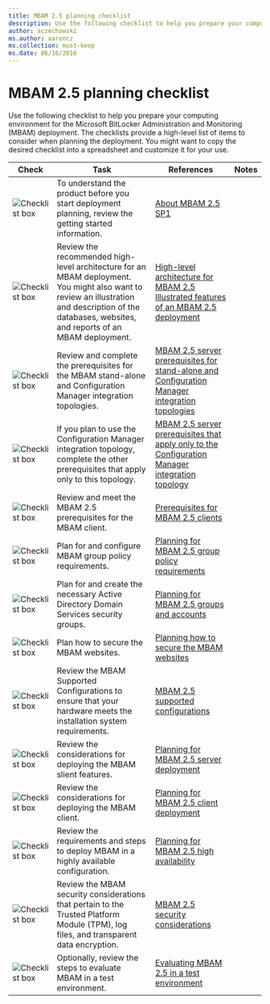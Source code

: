```yaml
---
title: MBAM 2.5 planning checklist
description: Use the following checklist to help you prepare your computing environment for the Microsoft BitLocker Administration and Monitoring (MBAM) deployment.
author: aczechowski
ms.author: aaroncz
ms.collection: must-keep
ms.date: 06/16/2016
---
```


# MBAM 2.5 planning checklist

Use the following checklist to help you prepare your computing environment for the Microsoft BitLocker Administration and Monitoring (MBAM) deployment. The checklists provide a high-level list of items to consider when planning the deployment. You might want to copy the desired checklist into a spreadsheet and customize it for your use.

|Check| Task | References | Notes |
|---|------|------------|-------|
| ![Checklist box](images/checklistbox.gif) | To understand the product before you start deployment planning, review the getting started information. | [About MBAM 2.5 SP1](about-mbam-25-sp1.md) |  |
| ![Checklist box](images/checklistbox.gif) | Review the recommended high-level architecture for an MBAM deployment. You might also want to review an illustration and description of the databases, websites, and reports of an MBAM deployment. | [High-level architecture for MBAM 2.5](high-level-architecture-for-mbam-25.md)<br>[Illustrated features of an MBAM 2.5 deployment](illustrated-features-of-an-mbam-25-deployment.md) |  |
| ![Checklist box](images/checklistbox.gif) | Review and complete the prerequisites for the MBAM stand-alone and Configuration Manager integration topologies. | [MBAM 2.5 server prerequisites for stand-alone and Configuration Manager integration topologies](mbam-25-server-prerequisites-for-stand-alone-and-configuration-manager-integration-topologies.md) |  |
| ![Checklist box](images.checklistbox.gif) | If you plan to use the Configuration Manager integration topology, complete the other prerequisites that apply only to this topology. | [MBAM 2.5 server prerequisites that apply only to the Configuration Manager integration topology](mbam-25-server-prerequisites-that-apply-only-to-the-configuration-manager-integration-topology.md) |  |
| ![Checklist box](images/checklistbox.gif) | Review and meet the MBAM 2.5 prerequisites for the MBAM client. | [Prerequisites for MBAM 2.5 clients](prerequisites-for-mbam-25-clients.md) |  |
| ![Checklist box](images/checklistbox.gif) | Plan for and configure MBAM group policy requirements. | [Planning for MBAM 2.5 group policy requirements](planning-for-mbam-25-group-policy-requirements.md) |  |
| ![Checklist box](images/checklistbox.gif) | Plan for and create the necessary Active Directory Domain Services security groups. | [Planning for MBAM 2.5 groups and accounts](planning-for-mbam-25-groups-and-accounts.md) |  |
| ![Checklist box](images/checklistbox.gif) | Plan how to secure the MBAM websites. | [Planning how to secure the MBAM websites](planning-how-to-secure-the-mbam-websites.md) |  |
| ![Checklist box](images/checklistbox.gif) | Review the MBAM Supported Configurations to ensure that your hardware meets the installation system requirements. | [MBAM 2.5 supported configurations](mbam-25-supported-configurations.md) |  |
| ![Checklist box](images/checklistbox.gif) | Review the considerations for deploying the MBAM slient features. | [Planning for MBAM 2.5 server deployment](planning-for-mbam-25-server-deployment.md) |  |
| ![Checklist box](images/checklistbox.gif) | Review the considerations for deploying the MBAM client. | [Planning for MBAM 2.5 client deployment](planning-for-mbam-25-client-deployment.md) |  |
| ![Checklist box](images/checklistbox.gif) | Review the requirements and steps to deploy MBAM in a highly available configuration. | [Planning for MBAM 2.5 high availability](planning-for-mbam-25-high-availability.md) |  |
| ![Checklist box](images/checklistbox.gif) | Review the MBAM security considerations that pertain to the Trusted Platform Module (TPM), log files, and transparent data encryption. | [MBAM 2.5 security considerations](mbam-25-security-considerations.md) |  |
| ![Checklist box](images/checklistbox.gif) | Optionally, review the steps to evaluate MBAM in a test environment. | [Evaluating MBAM 2.5 in a test environment](evaluating-mbam-25-in-a-test-environment.md) |  |
